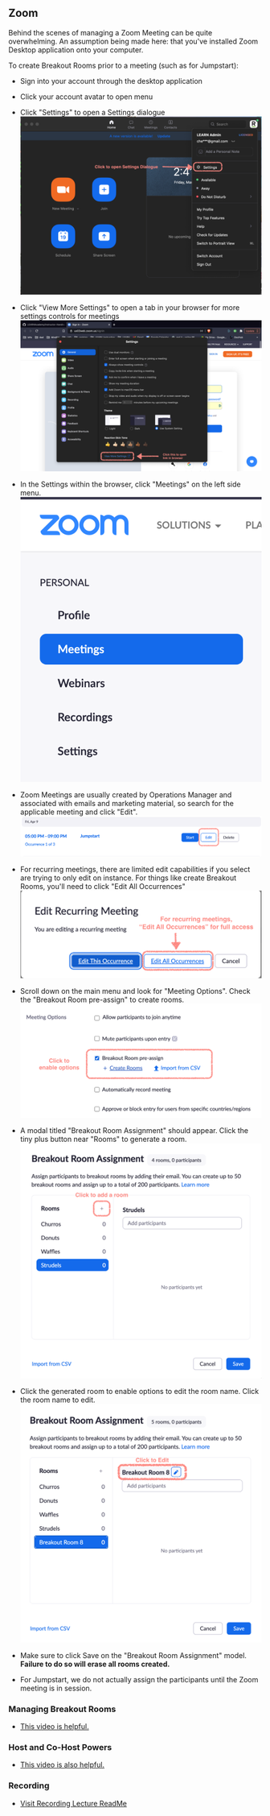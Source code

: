 ## Zoom

Behind the scenes of managing a Zoom Meeting can be quite overwhelming.
An assumption being made here: that you've installed Zoom Desktop application onto your computer.

To create Breakout Rooms prior to a meeting (such as for Jumpstart):

- Sign into your account through the desktop application

- Click your account avatar to open menu

- Click "Settings" to open a Settings dialogue
![Settings](./assets/zoom_00.png)

- Click "View More Settings" to open a tab in your browser for more settings controls for meetings
![More Settings](./assets/zoom_01.png)

- In the Settings within the browser, click "Meetings" on the left side menu.
![Meetings](./assets/zoom_02.png)

- Zoom Meetings are usually created by Operations Manager and associated with emails and marketing material, so search for the applicable meeting and click "Edit".
![Edit Meeting](./assets/zoom_03.png)

- For recurring meetings, there are limited edit capabilities if you select are trying to only edit on instance. For things like create Breakout Rooms, you'll need to click "Edit All Occurrences"
![Edit all occurrences](./assets/zoom_04.png)

- Scroll down on the main menu and look for "Meeting Options". Check the "Breakout Room pre-assign" to create rooms.
![Breakout Room pre-assign](./assets/zoom_05.png)

- A modal titled "Breakout Room Assignment" should appear. Click the tiny plus button near "Rooms" to generate a room.
![Add room](./assets/zoom_06.png)

- Click the generated room to enable options to edit the room name. Click the room name to edit.
![Edit room](./assets/zoom_07.png)

- Make sure to click Save on the "Breakout Room Assignment" model. **Failure to do so will erase all rooms created.**

- For Jumpstart, we do not actually assign the participants until the Zoom meeting is in session.


### Managing Breakout Rooms

- [This video is helpful.](https://youtu.be/jbPpdyn16sY)

### Host and Co-Host Powers

- [This video is also helpful.](https://youtu.be/ygZ96J_z4AY)

### Recording

- [Visit Recording Lecture ReadMe](./recording-lecture.md)